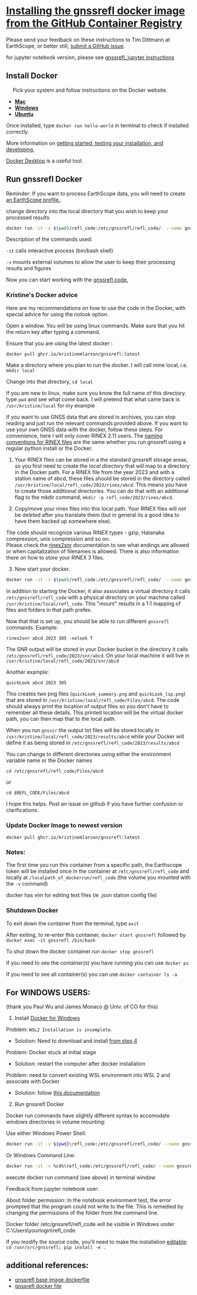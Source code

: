 # [Installing the gnssrefl docker image from the GitHub Container Registry](https://github.com/kristinemlarson/gnssrefl/pkgs/container/gnssrefl)

Please send your feedback on these instructions to Tim Dittmann at EarthScope, or better still, [submit a GitHub issue](https://github.com/kristinemlarson/gnssrefl/blob/master/.github/ISSUE_TEMPLATE/bug_report.md).

for jupyter notebook version, please see [gnssrefl_jupyter instructions](https://www.unavco.org/gitlab/gnss_reflectometry/gnssrefl_jupyter)
## Install Docker
&ensp;&ensp; Pick your system and follow instructions on the Docker website. 
* [**Mac**](https://docs.docker.com/docker-for-mac/install/) 
* [**Windows**](https://docs.docker.com/docker-for-windows/install/)
* [**Ubuntu**](https://docs.docker.com/install/linux/docker-ce/ubuntu/) 

Once installed, type `docker run hello-world` in terminal to check if installed correctly.

More information on [getting started, testing your installation, and developing.](https://docs.docker.com/get-started/) 

[Docker Desktop](https://www.docker.com/products/docker-desktop) is a useful tool.

## Run gnssrefl Docker

Reminder: If you want to process EarthScope data, you will need to create [an EarthScope profile.](https://data.unavco.org/user/profile/info).

change directory into the local directory that you wish to keep your processed results

```bash
docker run -it -v $(pwd)/refl_code:/etc/gnssrefl/refl_code/  --name gnssrefl ghcr.io/kristinemlarson/gnssrefl:latest /bin/bash
```

Description of the commands used:  

`-it` calls interactive process (bin/bash shell) 

`-v` mounts external volumes to allow the user to keep their processing results and figures 

Now you can start working with the [gnssrefl code.](https://github.com/kristinemlarson/gnssrefl#understanding)


### Kristine's Docker advice 

Here are my recommendations on how to use the code in the Docker, with special advice for using the nolook option.

Open a window. You will be using linux commands. Make sure that you hit the return key after typing a command.

Ensure that you are using the latest docker : 

`docker pull ghcr.io/kristinemlarson/gnssrefl:latest`

Make a directory where you plan to run the docker. I will call mine local, i.e. `mkdir local`

Change into that directory,  `cd local`


If you are new to linux, make sure you know the full name of this directory.  type `pwd` and see what
come back.  I will pretend that what came back is `/usr/kristine/local` for my example

If you want to use GNSS data that are stored in archives, you can stop reading and just run the relevant commands provided above.
If you want to use your own GNSS data with the docker, follow these steps. For convenience, here I will only cover RINEX 2.11 users. 
The [naming conventions for RINEX files](https://gnssrefl.readthedocs.io/en/latest/pages/file_structure.html) are 
the same whether you run gnssrefl using a regular python install or the Docker. 

1. Your RINEX files can be stored in a the standard gnssrefl storage areas, so you first need to create the *local directory* that will map to a directory in the Docker path. For a RINEX file from the year 2023 and with a station name of abcd, these files should be stored in the directory called `/usr/kristine/local/refl_code/2023/rinex/abcd`. This means you have to create those additional directories.  You can do that with an additional flag to the mkdir command, `mkdir -p refl_code/2023/rinex/abcd`.

2. Copy/move your rinex files into this local path.  Your RINEX files will *not* be deleted after you translate them (but in general its a good idea to have them backed up somewhere else).

The code should recognize various RINEX types - gzip, Hatanaka compression, unix compression and so on.  
Please check the [rinex2snr](https://gnssrefl.readthedocs.io/en/latest/api/gnssrefl.rinex2snr_cl.html) 
documentation to see what endings are allowed or when capitalization of filenames is allowed. There is also
information there on how to store your RINEX 3 files.

3. Now start your docker.   

```bash
docker run -it -v $(pwd)/refl_code:/etc/gnssrefl/refl_code/  --name gnssrefl ghcr.io/kristinemlarson/gnssrefl:latest /bin/bash
```

In addition to starting the Docker, it also associates a virtual directory 
it calls `/etc/gnssrefl/refl_code` with a physical directory on your machine called `/usr/kristine/local/refl_code`.  This "mount" 
results in a 1:1 mapping of files and folders in that path prefex.

Now that that is set up, you should be able to run different `gnssrefl` commands. Example:

`rinex2snr abcd 2023 305 -nolook T`

The SNR output will be stored in your Docker bucket in the directory it calls `/etc/gnssrefl/refl_code/2023/snr/abcd`. 
On your local machine it will live in `/usr/kristine/local/refl_code/2023/snr/abcd`

Another example:

`quickLook abcd 2023 305`

This creates two png files (`quickLook_summary.png` and `quickLook_lsp.png`) that are 
stored in `/usr/kristine/local/refl_code/Files/abcd`. The code should always print the location of 
output files so you don't have to remember all these details.  This printed location will be the virtual docker path, 
you can then map that to the local path.

When you run `gnssir` the output txt files will be stored locally in `/usr/kristine/local/refl_code/2023/results/abcd`
while your Docker will define it as being stored in `/etc/gnssrefl/refl_code/2023/results/abcd`

You can change to different directories using either the environment variable name or the Docker names  

`cd /etc/gnssrefl/refl_code/Files/abcd`

or

`cd $REFL_CODE/Files/abcd`

I hope this helps. Post an issue on github if you have further confusion or clarifications.

### Update Docker Image to newest version <a name="Update Docker"></a>

`docker pull ghcr.io/kristinemlarson/gnssrefl:latest`

### Notes:

The first time you run this container from a specific path, the Earthscope token 
will be installed once in the container at `/etc/gnssrefl/refl_code` and locally 
at `/localpath_of_dockerrun/refl_code` (the volume you mounted with the `-v` command)

docker has vim for editing text files (ie .json station config file)

### Shutdown Docker <a name="Shutdown"></a>
To exit down the container from the terminal, type `exit`

After exiting, to re-enter this container, `docker start gnssrefl` followed by `docker exec -it gnssrefl /bin/bash`

To shut down the docker container run `docker stop gnssrefl`

If you need to see the container(s) you have running you can use `docker ps`

If you need to see all container(s) you can use `docker container ls -a`


## For WINDOWS USERS:
(thank you Paul Wu and James Monaco @ Univ. of CO for this)

1. Install [Docker for Windows](https://docs.docker.com/desktop/windows/install/)

Problem: `WSL2 Installation is incomplete`.  

* Solution: Need to download and install [from step 4](https://docs.microsoft.com/en-us/windows/wsl/install-manual#step-4---download-the-linux-kernel-update-package)

Problem: Docker stuck at initial stage

* Solution: restart the computer after docker installation

Problem: need to convert existing WSL environment into WSL 2 and associate with Docker

* Solution: follow [this documentation](https://docs.docker.com/desktop/windows/wsl/)

2. Run gnssrefl Docker

Docker run commands have slightly different syntax to accomodate windows directories in volume mounting:

Use either Windows Power Shell:

```bash
docker run -it -v ${pwd}\refl_code:/etc/gnssrefl/refl_code/ --name gnssrefl ghcr.io/kristinemlarson/gnssrefl:latest /bin/bash 
```

Or Windows Command Line:

```bash
docker run -it -v %cd%\refl_code:/etc/gnssrefl/refl_code/ --name gnssrefl ghcr.io/kristinemlarson/gnssrefl:latest /bin/bash 
```

execute docker run command (see above) in terminal window

Feedback from jupyter notebook user:

About folder permission: In the notebook environment test, the error prompted that the program could not 
write to the file.  This is remedied by changing the permissions of the folder from the command line.

Docker folder /etc/gnssrefl/refl_code will be visible in Windows under C:\Users\yourlogin\refl_code

If you modify the source code, you'll need to make the installation [editable](https://pip.pypa.io/en/stable/cli/pip_install/#cmdoption-e):
`cd /usr/src/gnssrefl; pip install -e .`

## additional references:
* [gnssrefl base image dockerfile](https://gitlab.com/gnss_reflectometry/gnssrefl_docker_base_img/-/blob/master/Dockerfile)
* [gnssrefl docker file](https://github.com/kristinemlarson/gnssrefl/blob/master/Dockerfile)


